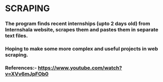 # SCRAPING
### The program finds recent internships (upto 2 days old) from Internshala website, scrapes them and pastes them in separate text files.
### Hoping to make some more complex and useful projects in web scraping.
 
### References:- https://www.youtube.com/watch?v=XVv6mJpFOb0
